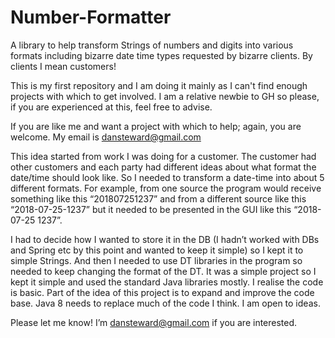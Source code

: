 # Number-Formatter
A library to help transform Strings of numbers and digits into various formats including bizarre date time types requested by bizarre clients. By clients I mean customers!

This is my first repository and I am doing it mainly as I can't find enough projects with which to get involved. I am a relative newbie to GH so please, if you are experienced at this, feel free to advise.

If you are like me and want a project with which to help; again, you are welcome. My email is dansteward@gmail.com

This idea started from work I was doing for a customer. The customer had other customers and each party had different ideas about what format the date/time should look like. So I needed to transform a date-time into about 5 different formats. For example, from one source the program would receive something like this “201807251237” and from a different source like this “2018-07-25-1237” but it needed to be presented in the GUI like this “2018-07-25 1237”.

I had to decide how I wanted to store it in the DB (I hadn’t worked with DBs and Spring etc by this point and wanted to keep it simple) so I kept it to simple Strings. And then I needed to use DT libraries in the program so needed to keep changing the format of the DT.
It was a simple project so I kept it simple and used the standard Java libraries mostly. I realise the code is basic. Part of the idea of this project is to expand and improve the code base. Java 8 needs to replace much of the code I think. I am open to ideas.

Please let me know! I’m dansteward@gmail.com if you are interested.

